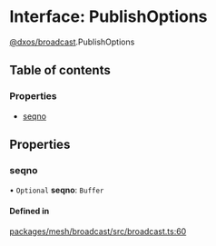 # Interface: PublishOptions

[@dxos/broadcast](../modules/dxos_broadcast.md).PublishOptions

## Table of contents

### Properties

- [seqno](dxos_broadcast.PublishOptions.md#seqno)

## Properties

### seqno

• `Optional` **seqno**: `Buffer`

#### Defined in

[packages/mesh/broadcast/src/broadcast.ts:60](https://github.com/dxos/dxos/blob/32ae9b579/packages/mesh/broadcast/src/broadcast.ts#L60)
